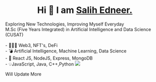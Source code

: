 <center><h1> Hi 👋 I am <a href="http://www.salihedneer.com">Salih Edneer.</a> </h1></center>
Exploring New Technologies, Improving Myself Everyday <br>
M.Sc (Five Years Integrated) in Artificial Intelligence and Data Science (CUSAT)
<br><br>
- 👨🏽‍💻  Web3, NFT's, DeFi <br>
- 💣  Artificial Intelligence, Machine Learning, Data Science <br>
- 🔫  React JS, NodeJS, Express, MongoDB <br>
- 💡JavaScript, Java, C++,Python

<img src="https://github-readme-stats.vercel.app/api?username=salihednr&&show_icons=true&title_color=ffffff&icon_color=bb2acf&text_color=daf7dc&bg_color=151515">


<detail>Will Update More<br>
 </details>

